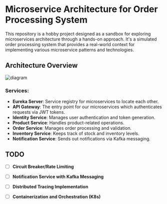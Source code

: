 # Microservice Architecture for Order Processing System
This repository is a hobby project designed as a sandbox for exploring microservices architecture through a hands-on approach. 
It's a simulated order processing system that provides a real-world context for implementing various microservice patterns and technologies.

## Architecture Overview
![diagram](https://github.com/Millenium47/order-microservices/assets/17088629/4ff3ccd4-6799-47a9-a293-06dd373d1554)

### Services:
- **Eureka Server**: Service registry for microservices to locate each other.
- **API Gateway**: The entry point for our microservices which authenticates requests via JWT tokens.
- **Identity Service**: Manages user authentication and token generation.
- **Product Service**: Handles product-related operations.
- **Order Service**: Manages order processing and validation.
- **Inventory Service**: Keeps track of stock and inventory levels.
- **Notification Service**: Sends out notifications via Kafka messaging.

## TODO
- [ ] **Circuit Breaker/Rate Limiting**
- [ ] **Notification Service with Kafka Messaging**
- [ ] **Distributed Tracing Implementation**
- [ ] **Containerization and Orchestration (K8s)**

